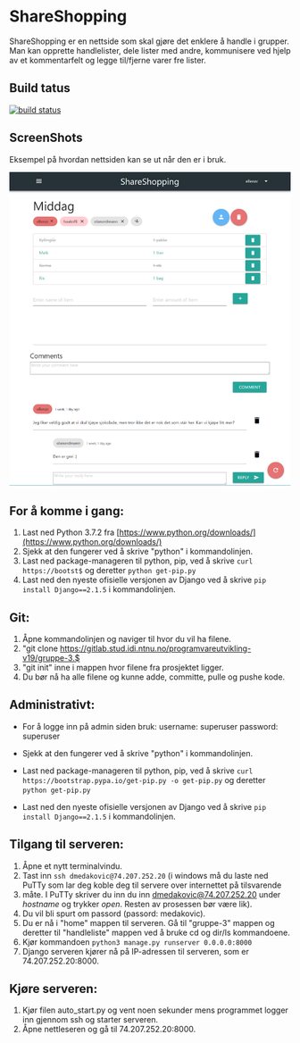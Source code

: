 # **ShareShopping**

ShareShopping er en nettside som skal gjøre det enklere å handle i grupper. 
Man kan opprette handlelister, dele lister med andre, kommunisere ved hjelp av et kommentarfelt og legge til/fjerne varer fre lister.


## Build tatus

[![build status](https://gitlab.com/fdroid/fdroidclient/badges/master/build.svg)](https://gitlab.stud.idi.ntnu.no/programvareutvikling-v19/gruppe-3/-/jobs)

## ScreenShots

Eksempel på hvordan nettsiden kan se ut når den er i bruk.

![Alt-Text](ShareShoppingPreview.png)

## For å komme i gang:

1. Last ned Python 3.7.2 fra [https://www.python.org/downloads/](https://www.python.org/downloads/)
2. Sjekk at den fungerer ved å skrive "python" i kommandolinjen.
3. Last ned package-manageren til python, pip, ved å skrive `curl https://bootst$` og deretter `python get-pip.py`
4. Last ned den nyeste ofisielle versjonen av Django ved å skrive `pip install Django==2.1.5` i kommandolinjen.

## Git:

1. Åpne kommandolinjen og naviger til hvor du vil ha filene.
2. "git clone https://gitlab.stud.idi.ntnu.no/programvareutvikling-v19/gruppe-3.$
3. "git init" inne i mappen hvor filene fra prosjektet ligger.
4. Du bør nå ha alle filene og kunne adde, committe, pulle og pushe kode.



## Administrativt:

- For å logge inn på admin siden bruk:
username: superuser
password: superuser

- Sjekk at den fungerer ved å skrive "python" i kommandolinjen.  
- Last ned package-manageren til python, pip, ved å skrive `curl https://bootstrap.pypa.io/get-pip.py -o get-pip.py`
    og deretter `python get-pip.py` 
- Last ned den nyeste ofisielle versjonen av Django ved å skrive 
    `pip install Django==2.1.5` i kommandolinjen. 


## Tilgang til serveren: 

1. Åpne et nytt terminalvindu.
2. Tast inn `ssh dmedakovic@74.207.252.20` (i windows må du laste ned PuTTy som lar deg koble deg til servere over internettet på tilsvarende
3. måte. I PuTTy skriver du inn du inn dmedakovic@74.207.252.20 under *hostname* og trykker *open*. Resten av prosessen bør være lik).
4. Du vil bli spurt om passord (passord: medakovic). 
5. Du er nå i "home" mappen til serveren. Gå til "gruppe-3" mappen og deretter til "handleliste" mappen ved å bruke cd og dir/ls kommandoene. 
6. Kjør kommandoen `python3 manage.py runserver 0.0.0.0:8000`
7. Django serveren kjører nå på IP-adressen til serveren, som er 74.207.252.20:8000.


## Kjøre serveren: 

1. Kjør filen auto_start.py og vent noen sekunder mens programmet logger inn gjennom ssh og starter serveren. 
2. Åpne nettleseren og gå til 74.207.252.20:8000.


